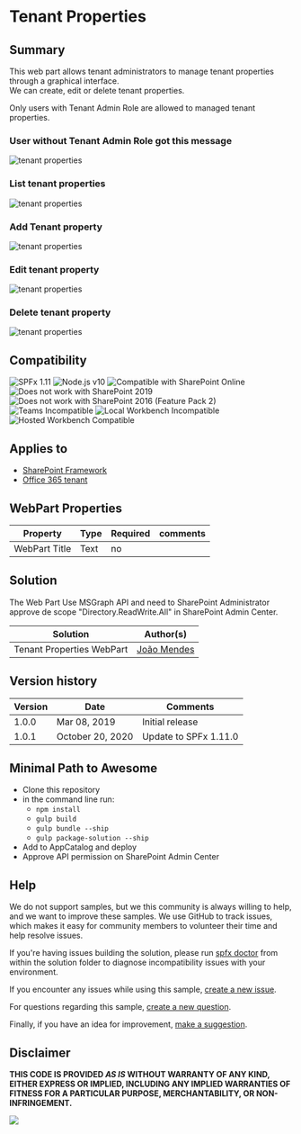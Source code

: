 # Tenant Properties

## Summary

This web part allows tenant administrators to manage tenant properties through a graphical interface.  
We can create, edit or delete tenant properties.

Only users with Tenant Admin Role are allowed to managed tenant properties.

### User without Tenant Admin Role got this message

![tenant properties](./assets/TenantProperties5.jpg)

### List tenant properties

![tenant properties](./assets/TenantProperties1.jpg)

### Add Tenant property

![tenant properties](./assets/TenantProperties2.jpg)

### Edit tenant property

![tenant properties](./assets/TenantProperties3.jpg)

### Delete tenant property

![tenant properties](./assets/TenantProperties4.jpg)

## Compatibility

![SPFx 1.11](https://img.shields.io/badge/SPFx-1.11.0-green.svg)
![Node.js v10](https://img.shields.io/badge/Node.js-v10-green.svg)
![Compatible with SharePoint Online](https://img.shields.io/badge/SharePoint%20Online-Compatible-green.svg)
![Does not work with SharePoint 2019](https://img.shields.io/badge/SharePoint%20Server%202019-Incompatible-red.svg "SharePoint Server 2019 requires SPFx 1.4.1 or lower")
![Does not work with SharePoint 2016 (Feature Pack 2)](https://img.shields.io/badge/SharePoint%20Server%202016%20(Feature%20Pack%202)-Incompatible-red.svg "SharePoint Server 2016 Feature Pack 2 requires SPFx 1.1")
![Teams Incompatible](https://img.shields.io/badge/Teams-Incompatible-lightgrey.svg)
![Local Workbench Incompatible](https://img.shields.io/badge/Local%20Workbench-Incompatible-red.svg "This solution requires access to the tenant properties")
![Hosted Workbench Compatible](https://img.shields.io/badge/Hosted%20Workbench-Compatible-green.svg)

## Applies to

* [SharePoint Framework](https://docs.microsoft.com/sharepoint/dev/spfx/sharepoint-framework-overview)
* [Office 365 tenant](https://docs.microsoft.com/sharepoint/dev/spfx/set-up-your-development-environment)


## WebPart Properties
 
Property |Type|Required| comments
--------------------|----|--------|----------
WebPart Title| Text| no|
 

## Solution

The Web Part Use MSGraph API and need to SharePoint Administrator approve de scope "Directory.ReadWrite.All" in SharePoint Admin Center.

Solution|Author(s)
--------|---------
Tenant Properties WebPart|[João Mendes](https://github.com/joaojmendes)

## Version history

Version|Date|Comments
-------|----|--------
1.0.0|Mar 08, 2019|Initial release
1.0.1|October 20, 2020|Update to SPFx 1.11.0

## Minimal Path to Awesome

- Clone this repository
- in the command line run:
  - `npm install`
  - `gulp build`
  - `gulp bundle --ship`
  - `gulp package-solution --ship`
- Add to AppCatalog and deploy
- Approve API permission on SharePoint Admin Center


## Help

We do not support samples, but we this community is always willing to help, and we want to improve these samples. We use GitHub to track issues, which makes it easy for  community members to volunteer their time and help resolve issues.

If you're having issues building the solution, please run [spfx doctor](https://pnp.github.io/cli-microsoft365/cmd/spfx/spfx-doctor/) from within the solution folder to diagnose incompatibility issues with your environment.

If you encounter any issues while using this sample, [create a new issue](https://github.com/pnp/sp-dev-fx-webparts/issues/new?assignees=&labels=Needs%3A+Triage+%3Amag%3A%2Ctype%3Abug-suspected%2Csample%3A%20react-tenant-properties&template=bug-report.yml&sample=react-tenant-properties&authors=@joaojmendes&title=react-tenant-properties%20-%20).

For questions regarding this sample, [create a new question](https://github.com/pnp/sp-dev-fx-webparts/issues/new?assignees=&labels=Needs%3A+Triage+%3Amag%3A%2Ctype%3Aquestion%2Csample%3A%20react-tenant-properties&template=question.yml&sample=react-tenant-properties&authors=@joaojmendes&title=react-tenant-properties%20-%20).

Finally, if you have an idea for improvement, [make a suggestion](https://github.com/pnp/sp-dev-fx-webparts/issues/new?assignees=&labels=Needs%3A+Triage+%3Amag%3A%2Ctype%3Aenhancement%2Csample%3A%20react-tenant-properties&template=question.yml&sample=react-tenant-properties&authors=@joaojmendes&title=react-tenant-properties%20-%20).

## Disclaimer

**THIS CODE IS PROVIDED *AS IS* WITHOUT WARRANTY OF ANY KIND, EITHER EXPRESS OR IMPLIED, INCLUDING ANY IMPLIED WARRANTIES OF FITNESS FOR A PARTICULAR PURPOSE, MERCHANTABILITY, OR NON-INFRINGEMENT.**


<img src="https://telemetry.sharepointpnp.com/sp-dev-fx-webparts/samples/react-tenant-properties" />
